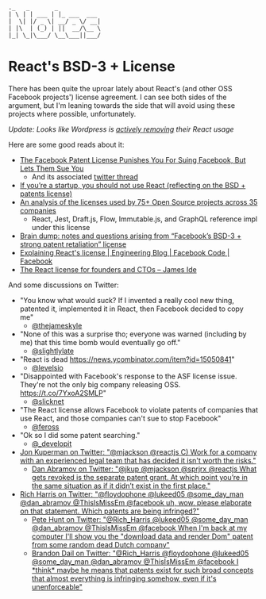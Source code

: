```
._   _       _            
| \ | | ___ | |_ ___  ___
|  \| |/ _ \| __/ _ \/ __|
| |\  | (_) | ||  __/\__ \
|_| \_|\___/ \__\___||___/

```

# React's BSD-3 + License
There has been quite the uproar lately about React's (and other OSS Facebook projects') license agreement. I can see both sides of the argument, but I'm leaning towards the side that will avoid using these projects where possible, unfortunately.

*Update: Looks like Wordpress is [actively removing](https://ma.tt/2017/09/on-react-and-wordpress/) their React usage*

Here are some good reads about it:

- [The Facebook Patent License Punishes You For Suing Facebook, But Lets Them Sue You](http://yehudakatz.com/2017/09/16/facebook-patent-clause-protects-facebook-not-you/)
  - And its associated [twitter thread](https://twitter.com/wycats/status/909134245334999040)
- [If you’re a startup, you should not use React \(reflecting on the BSD \+ patents license\)](https://medium.com/@raulk/if-youre-a-startup-you-should-not-use-react-reflecting-on-the-bsd-patents-license-b049d4a67dd2)
- [An analysis of the licenses used by 75\+ Open Source projects across 35 companies](https://medium.com/@raulk/list-of-companies-and-popular-projects-by-the-open-source-licenses-they-use-35a53eaf1c80)
  - React, Jest, Draft.js, Flow, Immutable.js, and GraphQL reference impl under this license
- [Brain dump: notes and questions arising from “Facebook’s BSD\-3 \+ strong patent retaliation” license](https://medium.com/@raulk/further-notes-and-questions-arising-from-facebooks-bsd-3-strong-patent-retaliation-license-c6386e8e1d60)
- [Explaining React's license \| Engineering Blog \| Facebook Code \| Facebook](https://code.facebook.com/posts/112130496157735/explaining-react-s-license/)
- [The React license for founders and CTOs – James Ide](https://medium.com/@ji/the-react-license-for-founders-and-ctos-b38d2538f3e5)

And some discussions on Twitter:

- "You know what would suck? If I invented a really cool new thing, patented it, implemented it in React, then Facebook decided to copy me"
  - [@thejameskyle](https://twitter.com/thejameskyle/status/898964687303327744)
- "None of this was a surprise tho; everyone was warned (including by me) that this time bomb would eventually go off."
  - [@slightlylate](https://twitter.com/slightlylate/status/898866730000306178)
- "React is dead https://news.ycombinator.com/item?id=15050841"
  - [@levelsio](https://twitter.com/levelsio/status/898770971229700096)
- "Disappointed with Facebook's response to the ASF license issue. They're not the only big company releasing OSS. https://t.co/7YxoA2SMLP"
  - [@slicknet](https://twitter.com/slicknet/status/898728697854808065)
- "The React license allows Facebook to violate patents of companies that use React, and those companies can't sue to stop Facebook"
  - [@feross](https://twitter.com/feross/status/898730336082776064)
- "Ok so I did some patent searching."
  - [@_developit](https://twitter.com/_developit/status/899669300033855490)
- [Jon Kuperman on Twitter: "@mjackson @reactjs C\) Work for a company with an experienced legal team that has decided it isn't worth the risks\."](https://twitter.com/jkup/status/908819995022340096)
  - [Dan Abramov on Twitter: "@jkup @mjackson @sprjrx @reactjs What gets revoked is the separate patent grant\. At which point you’re in the same situation as if it didn’t exist in the first place\."](https://twitter.com/dan_abramov/status/908825390378045446)
- [Rich Harris on Twitter: "@floydophone @lukeed05 @some\_day\_man @dan\_abramov @ThisIsMissEm @facebook uh, wow\. please elaborate on that statement\. Which patents are being infringed?"](https://twitter.com/Rich_Harris/status/908782891982901249)
  - [Pete Hunt on Twitter: "@Rich\_Harris @lukeed05 @some\_day\_man @dan\_abramov @ThisIsMissEm @facebook When I'm back at my computer I'll show you the "download data and render Dom" patent from some random dead Dutch company"](https://twitter.com/floydophone/status/908787530983706626)
  - [Brandon Dail on Twitter: "@Rich\_Harris @floydophone @lukeed05 @some\_day\_man @dan\_abramov @ThisIsMissEm @facebook I \*think\* maybe he means that patents exist for such broad concepts that almost everything is infringing somehow, even if it's unenforceable"](https://twitter.com/aweary/status/908790460130353154)